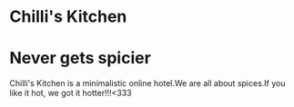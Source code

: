 # Chilli's Kitchen
# Never gets spicier

Chilli's Kitchen is a minimalistic online hotel.We are all about spices.If you like it hot, we got it hotter!!!<333